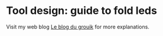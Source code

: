 # Tool design: guide to fold leds
Visit my web blog [Le blog du grouik](https://blog-du-grouik.tinad.fr/post/2016/01/14/Guide-de-pliage-des-pates-des-leds-pour-un-cube-led) for more explanations.
